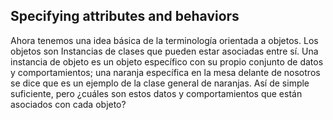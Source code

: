 ## Specifying attributes and behaviors

Ahora tenemos una idea básica de la terminología orientada a objetos. Los objetos son
Instancias de clases que pueden estar asociadas entre sí. Una instancia de objeto es un
objeto específico con su propio conjunto de datos y comportamientos; una naranja específica en la mesa
delante de nosotros se dice que es un ejemplo de la clase general de naranjas. Así de simple
suficiente, pero ¿cuáles son estos datos y comportamientos que están asociados con cada objeto?

